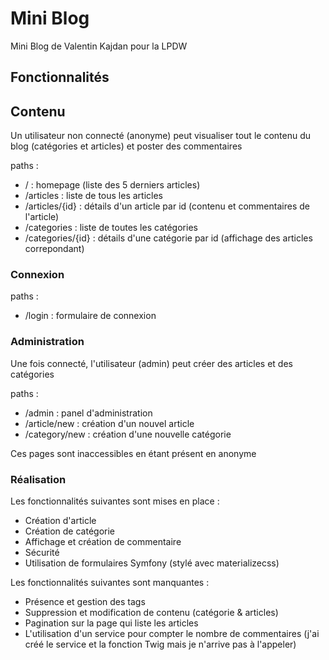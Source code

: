 # Mini Blog

Mini Blog de Valentin Kajdan pour la LPDW

## Fonctionnalités

## Contenu

Un utilisateur non connecté (anonyme) peut visualiser tout le contenu du blog (catégories et articles) et poster des commentaires

paths :
  - /                  : homepage (liste des 5 derniers articles)
  - /articles          : liste de tous les articles
  - /articles/{id}     : détails d'un article par id (contenu et commentaires de l'article)
  - /categories        : liste de toutes les catégories
  - /categories/{id}   : détails d'une catégorie par id (affichage des articles correpondant)

### Connexion

paths :
  - /login             : formulaire de connexion

### Administration

Une fois connecté, l'utilisateur (admin) peut créer des articles et des catégories

paths :
  - /admin             : panel d'administration
  - /article/new       : création d'un nouvel article
  - /category/new      : création d'une nouvelle catégorie

Ces pages sont inaccessibles en étant présent en anonyme

### Réalisation

Les fonctionnalités suivantes sont mises en place :
  - Création d'article
  - Création de catégorie
  - Affichage et création de commentaire
  - Sécurité
  - Utilisation de formulaires Symfony (stylé avec materializecss)

Les fonctionnalités suivantes sont manquantes :
  - Présence et gestion des tags
  - Suppression et modification de contenu (catégorie & articles)
  - Pagination sur la page qui liste les articles
  - L'utilisation d'un service pour compter le nombre de commentaires (j'ai créé le service et la fonction Twig mais je n'arrive pas à l'appeler)
